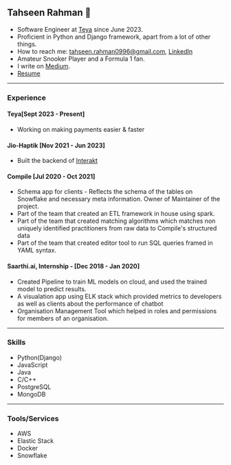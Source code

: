 ## Tahseen Rahman 👋 

- Software Engineer at [Teya](https://teya.com) since June 2023.
- Proficient in Python and Django framework, apart from a lot of other things.
- How to reach me: tahseen.rahman0996@gmail.com, [LinkedIn](https://www.linkedin.com/in/tahseen09)
- Amateur Snooker Player and a Formula 1 fan.
- I write on [Medium](https://tahseen-rahman.medium.com/).
- [Resume](https://tahseenrahman.notion.site/Resume-ae01040ae55f469b919d95963b1171b6)

***

### Experience
#### Teya[Sept 2023 - Present]
- Working on making payments easier & faster

#### Jio-Haptik [Nov 2021 - Jun 2023]
- Built the backend of [Interakt](https://www.interakt.shop/)

#### Compile [Jul 2020 - Oct 2021]
- Schema app for clients - Reflects the schema of the tables on Snowflake and necessary meta information. Owner of Maintainer of the project.
- Part of the team that created an ETL framework in house using spark.
- Part of the team that created matching algorithms which matches non uniquely identified practitioners from raw data to Compile's structured data
- Part of the team that created editor tool to run SQL queries framed in YAML syntax.

#### Saarthi.ai, Internship - [Dec 2018 - Jan 2020]
- Created Pipeline to train ML models on cloud, and used the trained model to predict results.
- A visualation app using ELK stack which provided metrics to developers as well as clients about the performance of chatbot
- Organisation Management Tool which helped in roles and permissions for members of an organisation.

***

### Skills
- Python(Django)
- JavaScript
- Java
- C/C++
- PostgreSQL
- MongoDB

***

### Tools/Services
- AWS
- Elastic Stack
- Docker
- Snowflake
